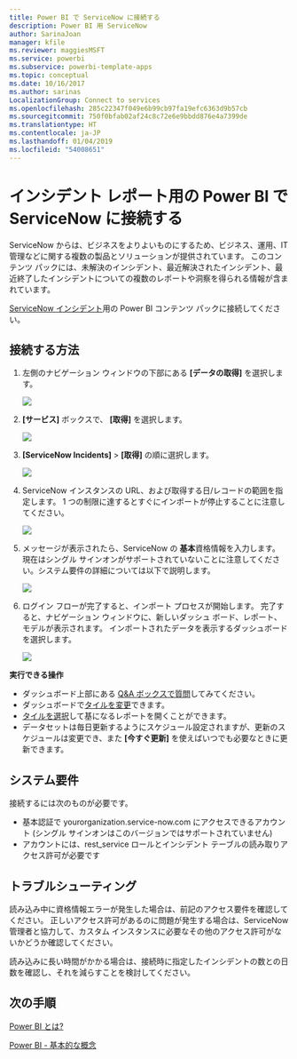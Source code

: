 ```yaml
---
title: Power BI で ServiceNow に接続する
description: Power BI 用 ServiceNow
author: SarinaJoan
manager: kfile
ms.reviewer: maggiesMSFT
ms.service: powerbi
ms.subservice: powerbi-template-apps
ms.topic: conceptual
ms.date: 10/16/2017
ms.author: sarinas
LocalizationGroup: Connect to services
ms.openlocfilehash: 285c22347f049e6b99cb97fa19efc6363d9b57cb
ms.sourcegitcommit: 750f0bfab02af24c8c72e6e9bbdd876e4a7399de
ms.translationtype: HT
ms.contentlocale: ja-JP
ms.lasthandoff: 01/04/2019
ms.locfileid: "54008651"
---
```

# <a name="connect-to-servicenow-with-power-bi-for-incident-reporting"></a>インシデント レポート用の Power BI で ServiceNow に接続する
ServiceNow からは、ビジネスをよりよいものにするため、ビジネス、運用、IT 管理などに関する複数の製品とソリューションが提供されています。 このコンテンツ パックには、未解決のインシデント、最近解決されたインシデント、最近終了したインシデントについての複数のレポートや洞察を得られる情報が含まれています。  

[ServiceNow インシデント](https://app.powerbi.com/getdata/services/servicenow)用の Power BI コンテンツ パックに接続してください。

## <a name="how-to-connect"></a>接続する方法
1. 左側のナビゲーション ウィンドウの下部にある **[データの取得]** を選択します。
   
   ![](media/service-connect-to-servicenow/pbi_getdata.png) 
2. **[サービス]** ボックスで、 **[取得]** を選択します。
   
   ![](media/service-connect-to-servicenow/pbi_getservices.png) 
3. **[ServiceNow Incidents]** \> **[取得]** の順に選択します。
   
   ![](media/service-connect-to-servicenow/connect.png)
4. ServiceNow インスタンスの URL、および取得する日/レコードの範囲を指定します。 1 つの制限に達するとすぐにインポートが停止することに注意してください。
   
   ![](media/service-connect-to-servicenow/params.png)
5. メッセージが表示されたら、ServiceNow の **基本**資格情報を入力します。 現在はシングル サインオンがサポートされていないことに注意してください。システム要件の詳細については以下で説明します。
   
   ![](media/service-connect-to-servicenow/creds.png)
6. ログイン フローが完了すると、インポート プロセスが開始します。 完了すると、ナビゲーション ウィンドウに、新しいダッシュ ボード、レポート、モデルが表示されます。 インポートされたデータを表示するダッシュボードを選択します。
   
    ![](media/service-connect-to-servicenow/dashboard.png)

**実行できる操作**

* ダッシュボード上部にある [Q&A ボックスで質問](consumer/end-user-q-and-a.md)してみてください。
* ダッシュボードで[タイルを変更](service-dashboard-edit-tile.md)できます。
* [タイルを選択](consumer/end-user-tiles.md)して基になるレポートを開くことができます。
* データセットは毎日更新するようにスケジュール設定されますが、更新のスケジュールは変更でき、また **[今すぐ更新]** を使えばいつでも必要なときに更新できます。

## <a name="system-requirements"></a>システム要件
接続するには次のものが必要です。  

* 基本認証で yourorganization.service-now.com にアクセスできるアカウント (シングル サインオンはこのバージョンではサポートされていません)  
* アカウントには、rest_service ロールとインシデント テーブルの読み取りアクセス許可が必要です  

## <a name="troubleshooting"></a>トラブルシューティング
読み込み中に資格情報エラーが発生した場合は、前記のアクセス要件を確認してください。 正しいアクセス許可があるのに問題が発生する場合は、ServiceNow 管理者と協力して、カスタム インスタンスに必要なその他のアクセス許可がないかどうか確認してください。

読み込みに長い時間がかかる場合は、接続時に指定したインシデントの数との日数を確認し、それを減らすことを検討してください。

## <a name="next-steps"></a>次の手順
[Power BI とは?](power-bi-overview.md)

[Power BI - 基本的な概念](consumer/end-user-basic-concepts.md)

